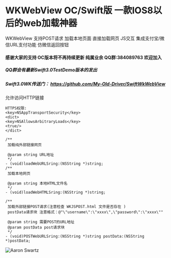 # WKWebView OC/Swift版 一款IOS8以后的web加载神器
WKWebView 支持POST请求 加载本地页面 直接加载网页 JS交互 集成支付宝/微信URL支付功能  仿微信返回按钮

#### 感谢大家的支持 OC版本将不再持续更新  纯属业余 QQ群:384089763 欢迎加入
##### QQ群会有最新Swift3.0TestDemo版本的发出
##### Swift3.0WK传送门： https://github.com/My-Old-Driver/SwiftWkWebView
允许访问HTTP链接
```
HTTPS权限:
<key>NSAppTransportSecurity</key>
<dict>
<key>NSAllowsArbitraryLoads</key>
<true/>
</dict>
```
```
/**
 加载纯外部链接网页

 @param string URL地址
 */
- (void)loadWebURLSring:(NSString *)string;
/**
 加载本地网页
 
 @param string 本地HTML文件名
 */
- (void)loadWebHTMLSring:(NSString *)string;

/**
 加载外部链接POST请求(注意检查 WKJSPOST.html 文件是否存在 )
 postData请求块 注意格式：@"\"username\":\"xxxx\",\"password\":\"xxxx\""
 
 @param string 需要POST的URL地址
 @param postData post请求块
 */
- (void)POSTWebURLSring:(NSString *)string postData:(NSString *)postData;
```

![Aaron Swartz](https://github.com/XFIOSXiaoFeng/WKWebView/blob/master/testimage.gif)


